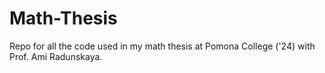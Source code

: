 # Math-Thesis
Repo for all the code used in my math thesis at Pomona College ('24) with Prof. Ami Radunskaya.
